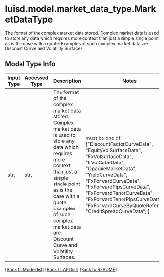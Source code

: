 # luisd.model.market_data_type.MarketDataType

The format of the complex market data stored. Complex market data is used to store any  data which requires more context than just a simple single point as is the case with a  quote.  Examples of such complex market data are Discount Curve and Volatility Surfaces.

## Model Type Info
Input Type | Accessed Type | Description | Notes
------------ | ------------- | ------------- | -------------
str,  | str,  | The format of the complex market data stored. Complex market data is used to store any  data which requires more context than just a simple single point as is the case with a  quote.  Examples of such complex market data are Discount Curve and Volatility Surfaces. | must be one of ["DiscountFactorCurveData", "EquityVolSurfaceData", "FxVolSurfaceData", "IrVolCubeData", "OpaqueMarketData", "YieldCurveData", "FxForwardCurveData", "FxForwardPipsCurveData", "FxForwardTenorCurveData", "FxForwardTenorPipsCurveData", "FxForwardCurveByQuoteReference", "CreditSpreadCurveData", ] 

[[Back to Model list]](../../README.md#documentation-for-models) [[Back to API list]](../../README.md#documentation-for-api-endpoints) [[Back to README]](../../README.md)

